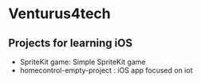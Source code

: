 # Venturus4tech

## Projects for learning iOS
* SpriteKit game: Simple SpriteKit game
* homecontrol-empty-project : iOS app focused on iot 
